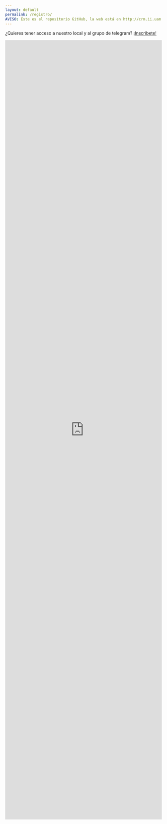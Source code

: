 ```yaml
---
layout: default
permalink: /registro/
AVISO: Éste es el repositorio GitHub, la web está en http://crm.ii.uam.es/
---
```



¿Quieres tener acceso a nuestro local y al grupo de telegram? [¡Inscríbete!](https://docs.google.com/forms/d/1-iDwUfqrg3oP1WNT8_nQrPN8tmG_efEwaqPC62-dsu8/viewform?usp=send_form)

<iframe src="https://docs.google.com/forms/d/1-iDwUfqrg3oP1WNT8_nQrPN8tmG_efEwaqPC62-dsu8/viewform?embedded=true&hl=es" width="100%" height="2500" frameborder="0" marginheight="0" marginwidth="0">Loading...</iframe>


